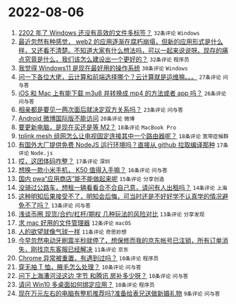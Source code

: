 # 2022-08-06

1. [2202 年了 Windows 还没有高效的文件多标签？](https://www.v2ex.com/t/871045) `32条评论` `Windows`
1. [最近忽然有种感觉， web2 的应用逐渐在腐朽崩塌，但新的应用形式是什么样，又还看不清楚。不知道大家有什么想法吗，可以一起来说说呀。现存的痛点究竟是什么，我们该怎么建设出一个更好的？](https://www.v2ex.com/t/871064) `32条评论` `程序员`
1. [我觉得 Windows11 是现在最好用的操作系统](https://www.v2ex.com/t/871109) `30条评论` `Windows`
1. [问一下各位大佬，云计算和前端选择哪个？云计算就是运维嘛。。。](https://www.v2ex.com/t/871043) `27条评论` `问与答`
1. [iOS 和 Mac 上有能下载 m3u8 并转换成 mp4 的方法或者 app 吗？](https://www.v2ex.com/t/871047) `26条评论` `问与答`
1. [相亲都是要见一两次面后就决定双方关系吗？](https://www.v2ex.com/t/871076) `23条评论` `问与答`
1. [Android 微博国际版不能访问](https://www.v2ex.com/t/871023) `20条评论` `微博`
1. [要更新电脑，是现在买还是等 M2？](https://www.v2ex.com/t/871090) `18条评论` `MacBook Pro`
1. [tplink mesh 组网怎么让电视固定连接其中一个路由器呢？](https://www.v2ex.com/t/871072) `18条评论` `宽带症候群`
1. [有国外大厂提供免费 NodeJS 运行环境吗？直接从 github 拉取编译那种](https://www.v2ex.com/t/871085) `17条评论` `Node.js`
1. [哎，这团体码咋整？](https://www.v2ex.com/t/871061) `17条评论` `深圳`
1. [想换一款小米手机， K50 值得入手嘛？](https://www.v2ex.com/t/871087) `16条评论` `问与答`
1. [国内 pwa“应用商店”能不能做起来呢](https://www.v2ex.com/t/871055) `15条评论` `分享创造`
1. [没骑过公路车，想租一辆看看合不合自己意，请问有人出租吗？](https://www.v2ex.com/t/871080) `14条评论` `上海`
1. [这种明知后果接受不了，明知会后悔，可当时还是不好好学不认真学的情况避免不了吗？](https://www.v2ex.com/t/871066) `13条评论` `问与答`
1. [浅谈币圈 现货/合约/杠杆/期权 几种玩法的风险对比](https://www.v2ex.com/t/871029) `13条评论` `分享发现`
1. [求 mac 好用的文件管理器](https://www.v2ex.com/t/871032) `12条评论` `macOS`
1. [人的欲望就像气球一样](https://www.v2ex.com/t/871034) `11条评论` `奇思妙想`
1. [今早忽然电动牙刷震半秒就停了，想保修而我的京东帐号已注销，所有订单消失，刚找京东客服已经解决](https://www.v2ex.com/t/871028) `11条评论` `京东`
1. [Chrome 异常被重置，有遇到过吗？](https://www.v2ex.com/t/871104) `10条评论` `程序员`
1. [穿无袖 T 恤，腋毛怎么处理？](https://www.v2ex.com/t/871089) `10条评论` `问与答`
1. [问下上海漕河泾这边 字节 和腾讯 房补多少呀？](https://www.v2ex.com/t/871067) `10条评论` `问与答`
1. [请问 Win10 多桌面如何绑定应用？](https://www.v2ex.com/t/871021) `10条评论` `程序员`
1. [现在万元左右的电脑有整机推荐吗?准备给表兄送做新婚礼物](https://www.v2ex.com/t/871092) `9条评论` `问与答`
